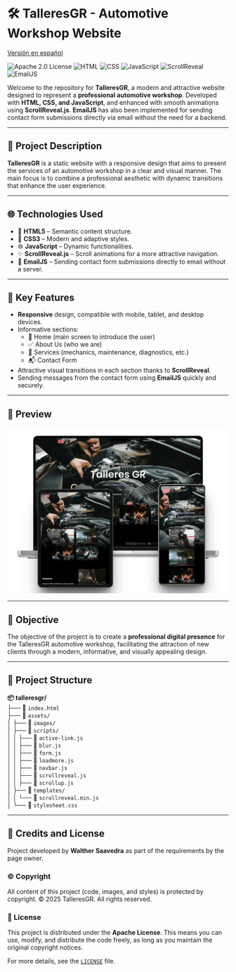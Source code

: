 # 🛠️ TalleresGR - Automotive Workshop Website

[Versión en español](README-es.md)

![Apache 2.0 License](https://img.shields.io/badge/License-Apache%202.0-blue.svg)
![HTML](https://img.shields.io/badge/HTML5-E34F26?style=flat&logo=html5&logoColor=white)
![CSS](https://img.shields.io/badge/CSS3-1572B6?style=flat&logo=css3&logoColor=white)
![JavaScript](https://img.shields.io/badge/JavaScript-F7DF1E?style=flat&logo=javascript&logoColor=black)
![ScrollReveal](https://img.shields.io/badge/ScrollReveal-4.0%2B-blueviolet)
![EmailJS](https://img.shields.io/badge/EmailJS-FF7600?style=flat&logo=maildotru&logoColor=white)

Welcome to the repository for **TalleresGR**, a modern and attractive website designed to represent a **professional automotive workshop**. Developed with **HTML, CSS, and JavaScript**, and enhanced with smooth animations using **ScrollReveal.js**. **EmailJS** has also been implemented for sending contact form submissions directly via email without the need for a backend.

---

## 🚗 Project Description

**TalleresGR** is a static website with a responsive design that aims to present the services of an automotive workshop in a clear and visual manner. The main focus is to combine a professional aesthetic with dynamic transitions that enhance the user experience.

---

## 🌐 Technologies Used

- 🧱 **HTML5** – Semantic content structure.
- 🎨 **CSS3** – Modern and adaptive styles.
- ⚙️ **JavaScript** – Dynamic functionalities.
- ✨ **ScrollReveal.js** – Scroll animations for a more attractive navigation.
- 📧 **EmailJS** – Sending contact form submissions directly to email without a server.

---

## 🎯 Key Features

- **Responsive** design, compatible with mobile, tablet, and desktop devices.
- Informative sections:
  - 📄 Home (main screen to introduce the user)
  - ✅ About Us (who we are)
  - 🔧 Services (mechanics, maintenance, diagnostics, etc.)
  - 📬 Contact Form
- Attractive visual transitions in each section thanks to **ScrollReveal**.
- Sending messages from the contact form using **EmailJS** quickly and securely.

---

## 🎨 Preview
![Preview](assets/images/talleresgr_preview.png)

---

## 🚀 Objective

The objective of the project is to create a **professional digital presence** for the TalleresGR automotive workshop, facilitating the attraction of new clients through a modern, informative, and visually appealing design.

---

## 📁 Project Structure

**📦 talleresgr/**  
├── 📄 `index.html`  
├── 📁 `assets/`  
│   ├── 📁 `images/`  
│   ├── 📁 `scripts/`  
│   │   ├── 📄 `active-link.js`  
│   │   ├── 📄 `blur.js`  
│   │   ├── 📄 `form.js`  
│   │   ├── 📄 `loadmore.js`  
│   │   ├── 📄 `navbar.js`  
│   │   ├── 📄 `scrollreveal.js`  
│   │   ├── 📄 `scrollup.js`  
│   ├── 📁 `templates/`  
│   │   └── 📄 `scrollreveal.min.js`  
│   └── 📄 `stylesheet.css`  

---

## 📌 Credits and License

Project developed by **Walther Saavedra** as part of the requirements by the page owner.

### © Copyright

All content of this project (code, images, and styles) is protected by copyright.
© 2025 TalleresGR. All rights reserved.

### 📝 License

This project is distributed under the **Apache License**.
This means you can use, modify, and distribute the code freely, as long as you maintain the original copyright notices.

For more details, see the [`LICENSE`](LICENSE) file.